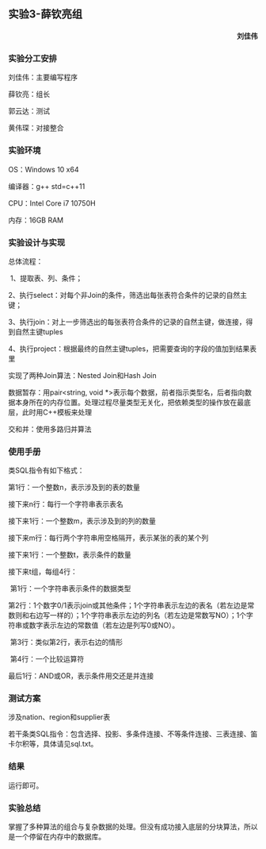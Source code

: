 ## 实验3-薛钦亮组

#### <p align="right">刘佳伟</p>

### 实验分工安排

刘佳伟：主要编写程序

薛钦亮：组长

郭云达：测试

黄伟琛：对接整合

### 实验环境

OS：Windows 10 x64

编译器：g++ std=c++11

CPU：Intel Core i7 10750H

内存：16GB RAM

### 实验设计与实现

总体流程：

​	1、提取表、列、条件；

​	2、执行select：对每个非Join的条件，筛选出每张表符合条件的记录的自然主键；

​	3、执行join：对上一步筛选出的每张表符合条件的记录的自然主键，做连接，得到自然主键tuples

​	4、执行project：根据最终的自然主键tuples，把需要查询的字段的值加到结果表里

实现了两种Join算法：Nested Join和Hash Join

数据暂存：用pair<string, void *>表示每个数据，前者指示类型名，后者指向数据本身所在的内存位置。处理过程尽量类型无关化，把依赖类型的操作放在最底层，此时用C++模板来处理

交和并：使用多路归并算法

### 使用手册

类SQL指令有如下格式：

第1行：一个整数n，表示涉及到的表的数量

接下来n行：每行一个字符串表示表名

接下来1行：一个整数m，表示涉及到的列的数量

接下来m行：每行两个字符串用空格隔开，表示某张的表的某个列

接下来1行：一个整数t，表示条件的数量

接下来t组，每组4行：

​	第1行：一个字符串表示条件的数据类型

​	第2行：1个数字0/1表示join或其他条件；1个字符串表示左边的表名（若左边是常数则和右边写一样的）；1个字符串表示左边的列名（若左边是常数写NO）；1个字符串或数字表示左边的常数值（若左边是列写0或NO）。

​	第3行：类似第2行，表示右边的情形

​	第4行：一个比较运算符

最后1行：AND或OR，表示条件用交还是并连接

### 测试方案

涉及nation、region和supplier表

若干条类SQL指令：包含选择、投影、多条件连接、不等条件连接、三表连接、笛卡尔积等，具体请见sql.txt。

### 结果

运行即可。

### 实验总结

掌握了多种算法的组合与复杂数据的处理。但没有成功接入底层的分块算法，所以是一个停留在内存中的数据库。